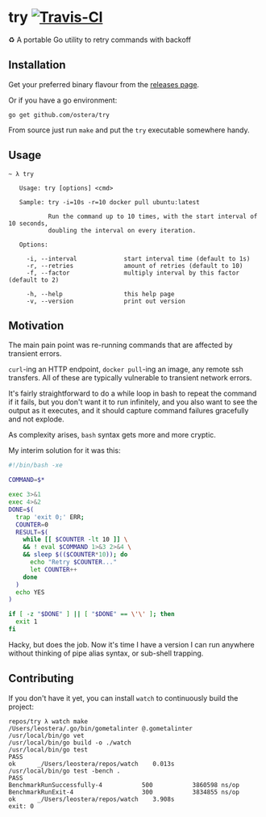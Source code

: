 # try [![Travis-CI](https://api.travis-ci.org/ostera/try.svg)](https://travis-ci.org/ostera/try)
:recycle: A portable Go utility to retry commands with backoff

## Installation

Get your preferred binary flavour from the [releases page](https://github.com/ostera/try/releases).

Or if you have a go environment:

```
go get github.com/ostera/try
```

From source just run `make` and put the `try` executable somewhere handy.

## Usage

```
~ λ try

   Usage: try [options] <cmd>

   Sample: try -i=10s -r=10 docker pull ubuntu:latest

           Run the command up to 10 times, with the start interval of 10 seconds,
           doubling the interval on every iteration.

   Options:

     -i, --interval             start interval time (default to 1s)
     -r, --retries              amount of retries (default to 10)
     -f, --factor               multiply interval by this factor (default to 2)

     -h, --help                 this help page
     -v, --version              print out version

```

## Motivation

The main pain point was re-running commands that are affected by transient errors.

`curl`-ing an HTTP endpoint, `docker pull`-ing an image, any remote ssh transfers.
All of these are typically vulnerable to transient network errors.

It's fairly straightforward to do a while loop in bash to repeat the command if it
fails, but you don't want it to run infinitely, and you also want to see the output
as it executes, and it should capture command failures gracefully and not explode.

As complexity arises, `bash` syntax gets more and more cryptic.

My interim solution for it was this:

```bash
#!/bin/bash -xe

COMMAND=$*

exec 3>&1
exec 4>&2
DONE=$(
  trap 'exit 0;' ERR;
  COUNTER=0
  RESULT=$(
    while [[ $COUNTER -lt 10 ]] \
    && ! eval $COMMAND 1>&3 2>&4 \
    && sleep $(($COUNTER*10)); do
      echo "Retry $COUNTER..."
      let COUNTER++
    done
  )
  echo YES
)

if [ -z "$DONE" ] || [ "$DONE" == \'\' ]; then
  exit 1
fi
```

Hacky, but does the job. Now it's time I have a version I can run anywhere without
thinking of pipe alias syntax, or sub-shell trapping.

## Contributing

If you don't have it yet, you can install `watch` to continuously build the project:

```
repos/try λ watch make
/Users/leostera/.go/bin/gometalinter @.gometalinter
/usr/local/bin/go vet
/usr/local/bin/go build -o ./watch
/usr/local/bin/go test
PASS
ok      _/Users/leostera/repos/watch    0.013s
/usr/local/bin/go test -bench .
PASS
BenchmarkRunSuccessfully-4           500           3860598 ns/op
BenchmarkRunExit-4                   300           3834855 ns/op
ok      _/Users/leostera/repos/watch    3.908s
exit: 0
```
